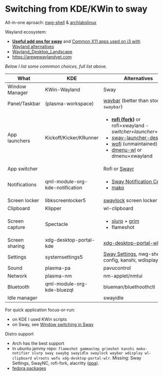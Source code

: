 # Switching from KDE/KWin to sway

All-in-one aproach: [nwg-shell](https://github.com/nwg-piotr/nwg-shell) & [archlabslinux](https://archlabslinux.com/)

Wayland ecosystem:
* **[Useful add ons for sway](https://github.com/swaywm/sway/wiki/Useful-add-ons-for-sway)** and [Common X11 apps used on i3 with Wayland alternatives](https://github.com/swaywm/sway/wiki/i3-Migration-Guide#common-x11-apps-used-on-i3-with-wayland-alternatives)
* [Wayland_Desktop_Landscape](https://wiki.gentoo.org/wiki/Wayland_Desktop_Landscape)
* https://arewewaylandyet.com

*Below I list some comnmon choices, full list above.*

| What           | KDE                           | Alternatives |
| ---            | ---                           | ---|
| Window Manager | KWin-Wayland                  | Sway
| Panel/Taskbar  | (plasma-workspace)            | [waybar](https://github.com/Alexays/Waybar) (better than stock `swaybar`)
| App launchers  | Kickoff/Kicker/KRunner        | <ul><li>**[rofi (fork)](https://github.com/lbonn/rofi)** or rofi+xwayland - *switcher+launcher+dmenu*<li>[sway-launcher-desktop](https://github.com/Biont/sway-launcher-desktop)<li>[wofi](https://hg.sr.ht/~scoopta/wofi) (unmaintained)<li>[dmenu-wl](https://github.com/nyyManni/dmenu-wayland) or dmenu+xwayland</ul>
| App switcher   |                               | Rofi or [Swayr](https://sr.ht/~tsdh/swayr/)
| Notifications  |qml-module-org-kde-notification| <ul><li>[Sway Notification Center](https://github.com/ErikReider/SwayNotificationCenter)<li>[mako](https://github.com/emersion/mako)</ul>
| Screen locker  | libkscreenlocker5             | [swaylock](https://github.com/swaywm/swaylock) screen locker
| Clipboard      | Klipper                       | wl-clipboard
| Screen capture | Spectacle                     | <ul><li>[slurp](https://github.com/emersion/slurp) + [grim](https://sr.ht/~emersion/grim/)<li>flameshot</ul>
| Screen sharing | xdg-desktop-portal-kde        | [xdg-desktop-portal-wlr](https://github.com/emersion/xdg-desktop-portal-wlr)
| Settings       | systemsettings5               | [Sway Settings](https://github.com/ErikReider/SwaySettings), nwg-shell-config, kanshi, wdisplays
| Sound          | plasma-pa                     | pavucontrol
| Network        | plasma-nm                     | nm-applet/nmtui
| Bluetooth      | qml-module-org-kde-bluezqt    | blueman/bluethoothctl
| Idle manager   |                               | swayidle  

For quick application focus-or-run:
* on KDE I used KWin scripts
* on Sway, see [Window switching in Sway](https://curiouscoding.nl/2021/07/01/sway-window-switching/)

Distro support
* Arch has the best support
* In ubuntu jammy repo: `flameshot gammastep grimshot kanshi mako-notifier slurp sway swaybg swayidle swaylock waybar wdisplay wl-clipboard wlroots wofu xdg-desktop-portal-wlr`. Missing: Sway Settings, SwayNC, rofi-fork, alacritty ([ppa](https://launchpad.net/~aslatter/+archive/ubuntu/ppa)).
* [fedora packages](https://fedoraproject.org/wiki/SIGs/Sway)
